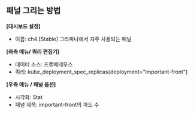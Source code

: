 ## 패널 그리는 방법

**[대시보드 설정]**
* 이름: ch4.[Stable] 그라파나에서 자주 사용되는 패널

**[좌측 메뉴/ 쿼리 편집기]** 
* 데이터 소스: 프로메테우스
* 쿼리: kube_deployment_spec_replicas{deployment="important-front"}

**[우측 메뉴 / 패널 옵션]**
* 시각화: Stat
* 패널 제목: important-front의 파드 수 

